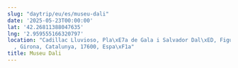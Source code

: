 ```yaml
---
slug: "daytrip/eu/es/museu-dali"
date: '2025-05-23T00:00:00'
lat: '42.26811388047635'
lng: '2.959555166320797'
location: "Cadillac Lluvioso, Pla\xE7a de Gala i Salvador Dal\xED, Figueres, Alt Empord\xE0\
  , Girona, Catalunya, 17600, Espa\xF1a"
title: Museu Dali
---
```



